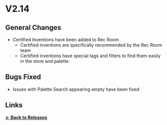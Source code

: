 # V2.14

## General Changes

* Certified Inventions have been added to Rec Room
  * Certified inventions are specifically recommended by the Rec Room team 
  * Certified inventions have special tags and filters to find them easily in the store and palette.

## Bugs Fixed

* Issues with Palette Search appearing empty have been fixed

## Links

**[<- Back to Releases](./)**
